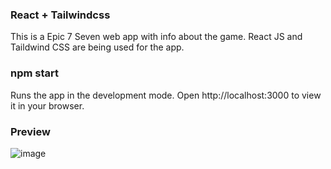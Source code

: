 
### React + Tailwindcss
This is a Epic 7 Seven web app with info about the game. React JS and Taildwind CSS are being used for the app.

### npm start
Runs the app in the development mode.
Open http://localhost:3000 to view it in your browser.

### Preview
![image](https://github.com/LegenB/Epic_7_Academy/assets/58144346/84775870-e19d-4ba0-b345-e31001c470d0)
